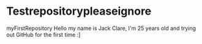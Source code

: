 Testrepositorypleaseignore
==========================

myFirstRepository
Hello my name is Jack Clare, I'm 25 years old and trying out GitHub for the first time :]
